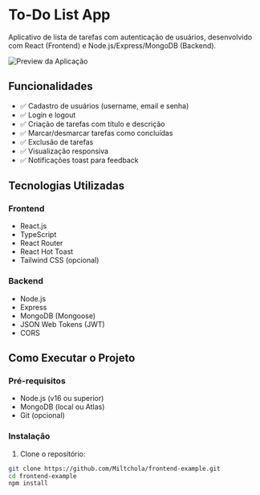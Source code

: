 # To-Do List App

Aplicativo de lista de tarefas com autenticação de usuários, desenvolvido com React (Frontend) e Node.js/Express/MongoDB (Backend).

![Preview da Aplicação](./screenshot.png)

## Funcionalidades

- ✅ Cadastro de usuários (username, email e senha)
- ✅ Login e logout
- ✅ Criação de tarefas com título e descrição
- ✅ Marcar/desmarcar tarefas como concluídas
- ✅ Exclusão de tarefas
- ✅ Visualização responsiva
- ✅ Notificações toast para feedback

## Tecnologias Utilizadas

### Frontend
- React.js
- TypeScript
- React Router
- React Hot Toast
- Tailwind CSS (opcional)

### Backend
- Node.js
- Express
- MongoDB (Mongoose)
- JSON Web Tokens (JWT)
- CORS

## Como Executar o Projeto

### Pré-requisitos
- Node.js (v16 ou superior)
- MongoDB (local ou Atlas)
- Git (opcional)

### Instalação

1. Clone o repositório:
```bash
git clone https://github.com/Miltchola/frontend-example.git
cd frontend-example
npm install